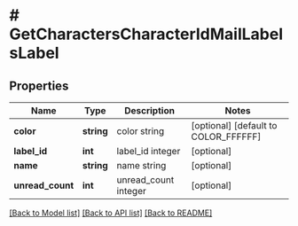 # # GetCharactersCharacterIdMailLabelsLabel

## Properties

Name | Type | Description | Notes
------------ | ------------- | ------------- | -------------
**color** | **string** | color string | [optional] [default to COLOR_FFFFFF]
**label_id** | **int** | label_id integer | [optional]
**name** | **string** | name string | [optional]
**unread_count** | **int** | unread_count integer | [optional]

[[Back to Model list]](../../README.md#models) [[Back to API list]](../../README.md#endpoints) [[Back to README]](../../README.md)
